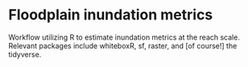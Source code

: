 # Floodplain inundation metrics

Workflow utilizing R to estimate inundation metrics at the reach scale. Relevant packages include whiteboxR, sf, raster, and [of course!] the tidyverse.